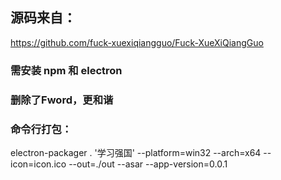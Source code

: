 ## 源码来自：

https://github.com/fuck-xuexiqiangguo/Fuck-XueXiQiangGuo

### 需安装 npm 和 electron

### 删除了Fword，更和谐

### 命令行打包：

electron-packager . '学习强国' --platform=win32 --arch=x64 --icon=icon.ico --out=./out --asar --app-version=0.0.1
